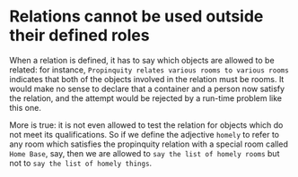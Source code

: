 # Relations cannot be used outside their defined roles

When a relation is defined, it has to say which objects are allowed to be related: for instance, `Propinquity relates various rooms to various rooms` indicates that both of the objects involved in the relation must be rooms. It would make no sense to declare that a container and a person now satisfy the relation, and the attempt would be rejected by a run-time problem like this one.

More is true: it is not even allowed to test the relation for objects which do not meet its qualifications. So if we define the adjective `homely` to refer to any room which satisfies the propinquity relation with a special room called `Home Base`, say, then we are allowed to `say the list of homely rooms` but not to `say the list of homely things`.
